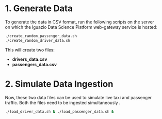 # 1. Generate Data

To generate the data in CSV format, run the following scripts on the server on which the Iguazio Data Science Platform web-gateway service is hosted:

```sh
./create_random_passenger_data.sh 
./create_random_driver_data.sh
```

This will create two files:

- **drivers_data.csv**
- **passengers_data.csv**

# 2. Simulate Data Ingestion

Now, these two data files can be used to simulate live taxi and passenger traffic. 
Both the files need to be ingested simultaneously .

```sh
./load_driver_data.sh & ./load_passenger_data.sh &
```

